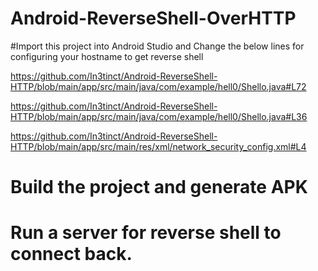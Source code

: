 # Android-ReverseShell-OverHTTP

#Import this project into Android Studio and Change the below lines for configuring your hostname to get reverse shell
 
https://github.com/In3tinct/Android-ReverseShell-HTTP/blob/main/app/src/main/java/com/example/hell0/Shello.java#L72

https://github.com/In3tinct/Android-ReverseShell-HTTP/blob/main/app/src/main/java/com/example/hell0/Shello.java#L36

https://github.com/In3tinct/Android-ReverseShell-HTTP/blob/main/app/src/main/res/xml/network_security_config.xml#L4

# Build the project and generate APK

# Run a server for reverse shell to connect back.
